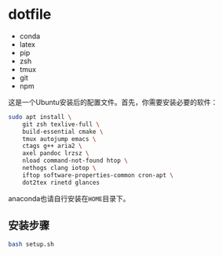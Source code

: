 # dotfile

- conda
- latex
- pip
- zsh
- tmux
- git
- npm

这是一个Ubuntu安装后的配置文件。首先，你需要安装必要的软件：

```sh
sudo apt install \
    git zsh texlive-full \
    build-essential cmake \
    tmux autojump emacs \
    ctags g++ aria2 \
    axel pandoc lrzsz \
    nload command-not-found htop \
    nethogs clang iotop \
    iftop software-properties-common cron-apt \
    dot2tex rinetd glances
```

anaconda也请自行安装在`HOME`目录下。

## 安装步骤

```sh
bash setup.sh
```
